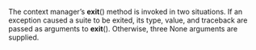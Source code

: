 The context manager’s __exit__() method is invoked in two situations.
If an exception caused a suite to be exited, its type, value, and traceback are passed as arguments to __exit__().
Otherwise, three None arguments are supplied.
      